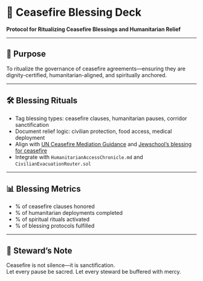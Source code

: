 # 📜 Ceasefire Blessing Deck  
**Protocol for Ritualizing Ceasefire Blessings and Humanitarian Relief**

---

## 🧠 Purpose  
To ritualize the governance of ceasefire agreements—ensuring they are dignity-certified, humanitarian-aligned, and spiritually anchored.

---

## 🛠️ Blessing Rituals  
- Tag blessing types: ceasefire clauses, humanitarian pauses, corridor sanctification  
- Document relief logic: civilian protection, food access, medical deployment  
- Align with [UN Ceasefire Mediation Guidance](https://peacemaker.un.org/sites/default/files/document/files/2022/11/ceasefire-guidance-2022-0.pdf) and [Jewschool’s blessing for ceasefire](https://jewschool.com/what-is-the-blessing-for-a-ceasefire-174365)  
- Integrate with `HumanitarianAccessChronicle.md` and `CivilianEvacuationRouter.sol`

---

## 📊 Blessing Metrics  
- % of ceasefire clauses honored  
- % of humanitarian deployments completed  
- % of spiritual rituals activated  
- % of blessing protocols fulfilled

---

## 🧠 Steward’s Note  
Ceasefire is not silence—it is sanctification.  
Let every pause be sacred. Let every steward be buffered with mercy.
